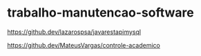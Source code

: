 # trabalho-manutencao-software

https://github.dev/lazarospsa/javarestapimysql

https://github.dev/MateusVargas/controle-academico
